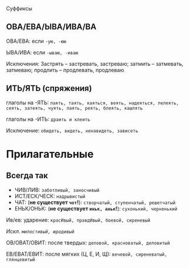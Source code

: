 Суффиксы

## ОВА/ЕВА/ЫВА/ИВА/ВА
ОВА/ЕВА: если `-ую, -юю`

ЫВА/ИВА: если `-ываю, -иваю`

Исключения: Застрять – застревать, застреваю; затмить – затмевать, затмеваю; продлить – продлевать, продлеваю

## ИТЬ/ЯТЬ (спряжения)
глаголы на -ЯТЬ: `лаять, таять, каяться, веять, надеяться, лелеять, сеять, затеять, чуять, лаять, реять, блеять, кашлять`

глаголы на -ИТЬ: `драить и клеить`

Исключение: `обидеть, видеть, ненавидеть, зависеть`

# Прилагательные
## Всегда так
- ЧИВ/ЛИВ: `заботливый, заносчивый`
- ИСТ/ЕСК/ЧЕСК: `надрывистый`
- ЧАТ: (**не существует `чот`!**): `створчатый, ступенчатый, решетчатый`
- ЕНЬК/ОНЬК: (**не существует `иньк, аньк`!**): `сухонький, черненький`


Ив/ев: ударение: `красИвый, правдИвый, боевой, сиреневый`

*Искл. `милостивый, юродивый`*

ОВ/ОВАТ/ОВИТ: после твердых: `деловой, красноватый, деловитый`

ЕВ/ЕВАТ/ЕВИТ: после мягких (Ц, Е, И, Щ): `вечевой, сиреневатый, глянцевитый`

